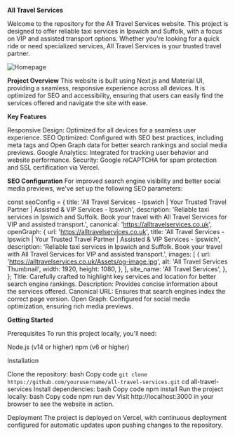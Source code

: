 **All Travel Services**

Welcome to the repository for the All Travel Services website. This project is designed to offer reliable taxi services in Ipswich and Suffolk, with a focus on VIP and assisted transport options. Whether you're looking for a quick ride or need specialized services, All Travel Services is your trusted travel partner.

![Homepage](https://ik.imagekit.io/gkjgzbxu1/homepage.png?updatedAt=1733408106847)

**Project Overview**
This website is built using Next.js and Material UI, providing a seamless, responsive experience across all devices. It is optimized for SEO and accessibility, ensuring that users can easily find the services offered and navigate the site with ease.

**Key Features**

Responsive Design: Optimized for all devices for a seamless user experience.
SEO Optimized: Configured with SEO best practices, including meta tags and Open Graph data for better search rankings and social media previews.
Google Analytics: Integrated for tracking user behavior and website performance.
Security: Google reCAPTCHA for spam protection and SSL certification via Vercel.

**SEO Configuration**
For improved search engine visibility and better social media previews, we've set up the following SEO parameters:

const seoConfig = {
title: 'All Travel Services - Ipswich | Your Trusted Travel Partner | Assisted & VIP Services - Ipswich',
description: 'Reliable taxi services in Ipswich and Suffolk. Book your travel with All Travel Services for VIP and assisted transport.',
canonical: 'https://alltravelservices.co.uk',
openGraph: {
url: 'https://alltravelservices.co.uk',
title: 'All Travel Services - Ipswich | Your Trusted Travel Partner | Assisted & VIP Services - Ipswich',
description: 'Reliable taxi services in Ipswich and Suffolk. Book your travel with All Travel Services for VIP and assisted transport.',
images: [
{
url: 'https://alltravelservices.co.uk/Assets/og-image.jpg',
alt: 'All Travel Services Thumbnail',
width: 1920,
height: 1080,
},
],
site_name: 'All Travel Services',
},
};
Title: Carefully crafted to highlight key services and location for better search engine rankings.
Description: Provides concise information about the services offered.
Canonical URL: Ensures that search engines index the correct page version.
Open Graph: Configured for social media optimization, ensuring rich media previews.

**Getting Started**

Prerequisites
To run this project locally, you'll need:

Node.js (v14 or higher)
npm (v6 or higher)

Installation

Clone the repository:
bash
Copy code
``` git clone https://github.com/yourusername/all-travel-services.git ```
cd all-travel-services
Install dependencies:
bash
Copy code
npm install
Run the project locally:
bash
Copy code
npm run dev
Visit http://localhost:3000 in your browser to see the website in action.

Deployment
The project is deployed on Vercel, with continuous deployment configured for automatic updates upon pushing changes to the repository.
